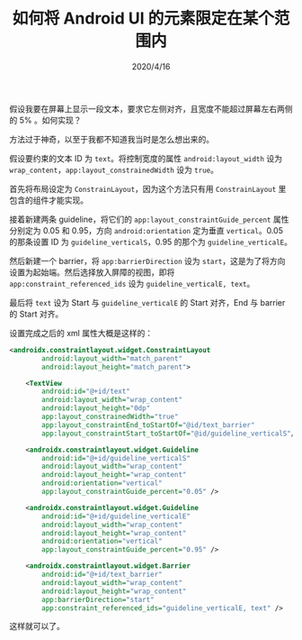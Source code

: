 ﻿---
title: 如何将 Android UI 的元素限定在某个范围内
date: 2020/4/16
updated: 2020/4/16
category: 
- Android
tag: 
- Android
---

假设我要在屏幕上显示一段文本，要求它左侧对齐，且宽度不能超过屏幕左右两侧的 5% 。如何实现？

方法过于神奇，以至于我都不知道我当时是怎么想出来的。

<!-- more -->

假设要约束的文本 ID 为 `text`。将控制宽度的属性 `android:layout_width` 设为 `wrap_content`，`app:layout_constrainedWidth` 设为 `true`。

首先将布局设定为 `ConstrainLayout`，因为这个方法只有用 `ConstrainLayout` 里包含的组件才能实现。

接着新建两条 guideline，将它们的 `app:layout_constraintGuide_percent` 属性分别定为 0.05 和 0.95，方向 `android:orientation` 定为垂直 `vertical`。0.05 的那条设置 ID 为 `guideline_verticalS`，0.95 的那个为 `guideline_verticalE`。

然后新建一个 barrier，将 `app:barrierDirection` 设为 `start`，这是为了将方向设置为起始端。然后选择放入屏障的视图，即将 `app:constraint_referenced_ids` 设为 `guideline_verticalE, text`。

最后将 `text` 设为 Start 与 `guideline_verticalE` 的 Start 对齐，End 与 barrier 的 Start 对齐。

设置完成之后的 xml 属性大概是这样的：

``` xml
<androidx.constraintlayout.widget.ConstraintLayout
        android:layout_width="match_parent"
        android:layout_height="match_parent">

    <TextView
        android:id="@+id/text"
        android:layout_width="wrap_content"
        android:layout_height="0dp"
        app:layout_constrainedWidth="true"
        app:layout_constraintEnd_toStartOf="@id/text_barrier"
        app:layout_constraintStart_toStartOf="@id/guideline_verticalS"/>

    <androidx.constraintlayout.widget.Guideline
        android:id="@+id/guideline_verticalS"
        android:layout_width="wrap_content"
        android:layout_height="wrap_content"
        android:orientation="vertical"
        app:layout_constraintGuide_percent="0.05" />

    <androidx.constraintlayout.widget.Guideline
        android:id="@+id/guideline_verticalE"
        android:layout_width="wrap_content"
        android:layout_height="wrap_content"
        android:orientation="vertical"
        app:layout_constraintGuide_percent="0.95" />

    <androidx.constraintlayout.widget.Barrier
        android:id="@+id/text_barrier"
        android:layout_width="wrap_content"
        android:layout_height="wrap_content"
        app:barrierDirection="start"
        app:constraint_referenced_ids="guideline_verticalE, text" />
```

这样就可以了。
